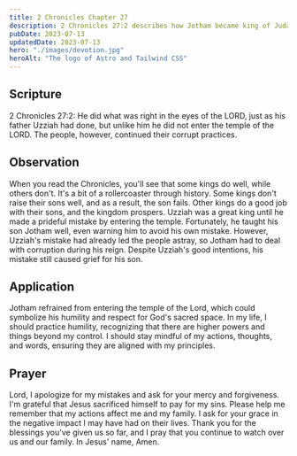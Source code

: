 ```yaml
---
title: 2 Chronicles Chapter 27
description: 2 Chronicles 27:2 describes how Jotham became king of Judah after his father Uzziah and ruled with righteousness.
pubDate: 2023-07-13
updatedDate: 2023-07-13
hero: "./images/devotion.jpg"
heroAlt: "The logo of Astro and Tailwind CSS"
---
```


## Scripture

  

2 Chronicles 27:2: He did what was right in the eyes of the LORD, just as his father Uzziah had done, but unlike him he did not enter the temple of the LORD. The people, however, continued their corrupt practices.

## Observation

When you read the Chronicles, you'll see that some kings do well, while others don't. It's a bit of a rollercoaster through history. Some kings don't raise their sons well, and as a result, the son fails. Other kings do a good job with their sons, and the kingdom prospers. Uzziah was a great king until he made a prideful mistake by entering the temple. Fortunately, he taught his son Jotham well, even warning him to avoid his own mistake. However, Uzziah's mistake had already led the people astray, so Jotham had to deal with corruption during his reign. Despite Uzziah's good intentions, his mistake still caused grief for his son.  

## Application

Jotham refrained from entering the temple of the Lord, which could symbolize his humility and respect for God's sacred space. In my life, I should practice humility, recognizing that there are higher powers and things beyond my control. I should stay mindful of my actions, thoughts, and words, ensuring they are aligned with my principles.

## Prayer

Lord, I apologize for my mistakes and ask for your mercy and forgiveness. I'm grateful that Jesus sacrificed himself to pay for my sins. Please help me remember that my actions affect me and my family. I ask for your grace in the negative impact I may have had on their lives. Thank you for the blessings you've given us so far, and I pray that you continue to watch over us and our family. In Jesus' name, Amen.